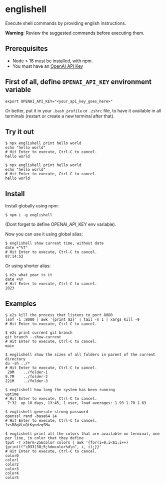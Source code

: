 # englishell

Execute shell commands by providing english instructions.

**Warning**: Review the suggested commands before executing them.

## Prerequisites

- Node > 16 must be installed, with npm.
- You must have an [OpenAI API Key](https://platform.openai.com/account/api-keys)

## First of all, define `OPENAI_API_KEY` environment variable

```shell
export OPENAI_API_KEY="<your_api_key_goes_here>"
```

Or better, put it in your `.bash_profile` or `.zshrc` file,
to have it available in all terminals (restart or create a new terminal after that).

## Try it out

```shell
$ npx englishell print hello world
echo "hello world"
# Hit Enter to execute, Ctrl-C to cancel.
hello world
```

```shell
$ npx englishell print hello world
echo "hello world"
# Hit Enter to execute, Ctrl-C to cancel.
hello world
```

## Install

Install globally using npm:

```shell
$ npm i -g englishell
```

(Dont forget to define OPENAI_API_KEY env variable).

Now you can use it using global alias:

```shell
$ englishell show current time, without date
date +"%T"
# Hit Enter to execute, Ctrl-C to cancel.
07:14:53

```

Or using shorter alias:

```shell
$ e2s what year is it
date +%Y
# Hit Enter to execute, Ctrl-C to cancel.
2023
```

## Examples

```shell
$ e2s kill the process that listens to port 8080
lsof -i :8080 | awk '{print $2}' | tail -n 1 | xargs kill -9
# Hit Enter to execute, Ctrl-C to cancel.
```

```shell
$ e2s print current git branch
git branch --show-current
# Hit Enter to execute, Ctrl-C to cancel.
main
```

```shell
$ englishell show the sizes of all folders in parent of the current directory
du -sh ../*
# Hit Enter to execute, Ctrl-C to cancel.
 29M    ../folder-1
9.7M    ../folder-2
221M    ../folder-3
```

```shell
$ englishell how long the system has been running
uptime
# Hit Enter to execute, Ctrl-C to cancel.
 7:32  up 10 days, 13:45, 1 user, load averages: 1.93 1.70 1.63
```

```shell
$ englishell generate strong password
openssl rand -base64 14
# Hit Enter to execute, Ctrl-C to cancel.
1vsR8gVLuQtKyndzqSM=
```

```shell
$ englishell print all the colors that are available on terminal, one per line, in color that they define
tput -T xterm-256color colors | awk '{for(i=0;i<$1;i++) {printf("\033[38;5;%dmcolor%d\n", i, i);}}'
# Hit Enter to execute, Ctrl-C to cancel.
color0
color1
color2
color3
color4
color5
```
